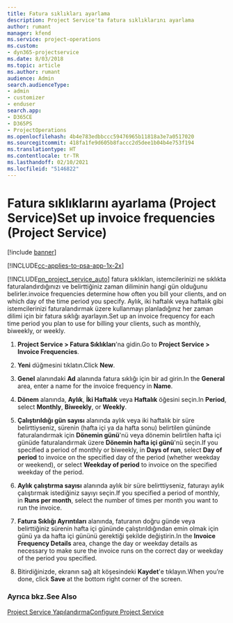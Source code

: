 ```yaml
---
title: Fatura sıklıkları ayarlama
description: Project Service'ta fatura sıklıklarını ayarlama
author: rumant
manager: kfend
ms.service: project-operations
ms.custom:
- dyn365-projectservice
ms.date: 8/03/2018
ms.topic: article
ms.author: rumant
audience: Admin
search.audienceType:
- admin
- customizer
- enduser
search.app:
- D365CE
- D365PS
- ProjectOperations
ms.openlocfilehash: 4b4e783edbbccc59476965b11818a3e7a0517020
ms.sourcegitcommit: 418fa1fe9d605b8faccc2d5dee1b04b4e753f194
ms.translationtype: HT
ms.contentlocale: tr-TR
ms.lasthandoff: 02/10/2021
ms.locfileid: "5146822"
---
```

# <a name="set-up-invoice-frequencies-project-service"></a><span data-ttu-id="9c9dc-103">Fatura sıklıklarını ayarlama (Project Service)</span><span class="sxs-lookup"><span data-stu-id="9c9dc-103">Set up invoice frequencies (Project Service)</span></span>

[!include [banner](../includes/psa-now-project-operations.md)]

[!INCLUDE[cc-applies-to-psa-app-1x-2x](../includes/cc-applies-to-psa-app-1x-2x.md)]

[!INCLUDE[pn_project_service_auto](../includes/pn-project-service-auto.md)] <span data-ttu-id="9c9dc-104">fatura sıklıkları, istemcilerinizi ne sıklıkta faturalandırdığınızı ve belirttiğiniz zaman diliminin hangi gün olduğunu belirler.</span><span class="sxs-lookup"><span data-stu-id="9c9dc-104">invoice frequencies determine how often you bill your clients, and on which day of the time period you specify.</span></span> <span data-ttu-id="9c9dc-105">Aylık, iki haftalık veya haftalık gibi istemcilerinizi faturalandırmak üzere kullanmayı planladığınız her zaman dilimi için bir fatura sıklığı ayarlayın.</span><span class="sxs-lookup"><span data-stu-id="9c9dc-105">Set up an invoice frequency for each time period you plan to use for billing your clients, such as monthly, biweekly, or weekly.</span></span>  
  
1.  <span data-ttu-id="9c9dc-106">**Project Service > Fatura Sıklıkları**'na gidin.</span><span class="sxs-lookup"><span data-stu-id="9c9dc-106">Go to **Project Service > Invoice Frequencies**.</span></span>  
  
2.  <span data-ttu-id="9c9dc-107">**Yeni** düğmesini tıklatın.</span><span class="sxs-lookup"><span data-stu-id="9c9dc-107">Click **New**.</span></span>  
  
3.  <span data-ttu-id="9c9dc-108">**Genel** alanındaki **Ad** alanında fatura sıklığı için bir ad girin.</span><span class="sxs-lookup"><span data-stu-id="9c9dc-108">In the **General** area, enter a name for the invoice frequency in **Name**.</span></span>  
  
4.  <span data-ttu-id="9c9dc-109">**Dönem** alanında, **Aylık**, **İki Haftalık** veya **Haftalık** öğesini seçin.</span><span class="sxs-lookup"><span data-stu-id="9c9dc-109">In **Period**, select **Monthly**, **Biweekly**, or **Weekly**.</span></span>  
  
5.  <span data-ttu-id="9c9dc-110">**Çalıştırıldığı gün sayısı** alanında aylık veya iki haftalık bir süre belirttiyseniz, sürenin (hafta içi ya da hafta sonu) belirtilen gününde faturalandırmak için **Dönemin günü**'nü veya dönemin belirtilen hafta içi günüde faturalandırmak üzere **Dönemin hafta içi günü**'nü seçin.</span><span class="sxs-lookup"><span data-stu-id="9c9dc-110">If you specified a period of monthly or biweekly, in **Days of run**, select **Day of period** to invoice on the specified day of the period (whether weekday or weekend), or select **Weekday of period** to invoice on the specified weekday of the period.</span></span>  
  
6.  <span data-ttu-id="9c9dc-111">**Aylık çalıştırma sayısı** alanında aylık bir süre belirttiyseniz, faturayı aylık çalıştırmak istediğiniz sayıyı seçin.</span><span class="sxs-lookup"><span data-stu-id="9c9dc-111">If you specified a period of monthly, in **Runs per month**, select the number of times per month you want to run the invoice.</span></span>  
  
7.  <span data-ttu-id="9c9dc-112">**Fatura Sıklığı Ayrıntıları** alanında, faturanın doğru günde veya belirttiğiniz sürenin hafta içi gününde çalıştırıldığından emin olmak için günü ya da hafta içi gününü gerektiği şekilde değiştirin.</span><span class="sxs-lookup"><span data-stu-id="9c9dc-112">In the **Invoice Frequency Details** area, change the day or weekday details as necessary to make sure the invoice runs on the correct day or weekday of the period you specified.</span></span>  
  
8.  <span data-ttu-id="9c9dc-113">Bitirdiğinizde, ekranın sağ alt köşesindeki **Kaydet**'e tıklayın.</span><span class="sxs-lookup"><span data-stu-id="9c9dc-113">When you’re done, click **Save** at the bottom right corner of the screen.</span></span>  
  
### <a name="see-also"></a><span data-ttu-id="9c9dc-114">Ayrıca bkz.</span><span class="sxs-lookup"><span data-stu-id="9c9dc-114">See Also</span></span>  
 [<span data-ttu-id="9c9dc-115">Project Service Yapılandırma</span><span class="sxs-lookup"><span data-stu-id="9c9dc-115">Configure Project Service</span></span>](../psa/configure.md)
